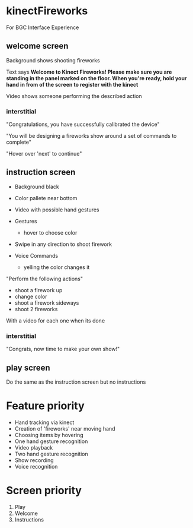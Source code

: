 # kinectFireworks

For BGC Interface Experience

## welcome screen

  Background shows shooting fireworks

  Text says **Welcome to Kinect Fireworks! Please make sure you are standing in the panel marked on the floor. When you're ready, hold your hand in from of the screen to register with the kinect**

  Video shows someone performing the described action

### interstitial

  "Congratulations, you have successfully calibrated the device"
 
  "You will be designing a fireworks show around a set of commands to complete"

  "Hover over 'next' to continue"

## instruction screen
 
   * Background black
   * Color pallete near bottom
   * Video with possible hand gestures
   
   * Gestures
     * hover to choose color

   * Swipe in any direction to shoot firework

   * Voice Commands
     * yelling the color changes it

   "Perform the following actions"

   - shoot a firework up
   - change color
   - shoot a firework sideways
   - shoot 2 fireworks

   With a video for each one when its done

### interstitial

  "Congrats, now time to make your own show!"
   
## play screen

  Do the same as the instruction screen but no instructions

# Feature priority

  - Hand tracking via kinect
  - Creation of 'fireworks' near moving hand
  - Choosing items by hovering
  - One hand gesture recognition
  - Video playback
  - Two hand gesture recognition
  - Show recording
  - Voice recognition

# Screen priority

  1. Play
  2. Welcome
  3. Instructions
